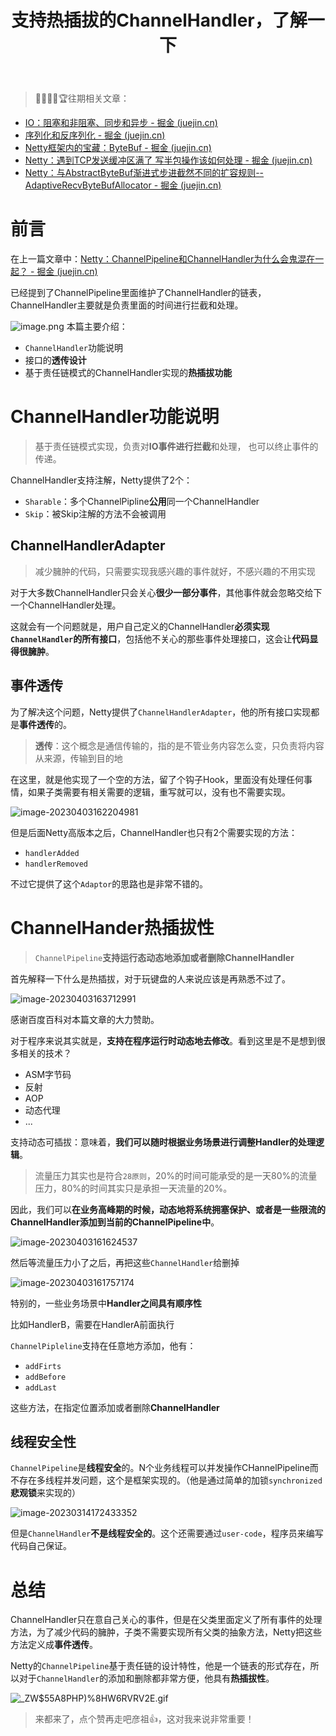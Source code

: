 ﻿---
title: 支持热插拔的ChannelHandler，了解一下
categories: Netty
tags:
  - IO
  - Netty
cover: >-
  https://hmf-typora-images.oss-cn-guangzhou.aliyuncs.com/images/202307091602399.png
abbrlink: 4805
updated: 2023-07-19 10:54:43
---




> 🥇🥈🥉🏅🏆往期相关文章：

-   [IO：阻塞和非阻塞、同步和异步 - 掘金 (juejin.cn)](https://juejin.cn/post/7203993298817630268 "https://juejin.cn/post/7203993298817630268")
-   [序列化和反序列化 - 掘金 (juejin.cn)](https://juejin.cn/post/7205478140914843709 "https://juejin.cn/post/7205478140914843709")
-   [Netty框架内的宝藏：ByteBuf - 掘金 (juejin.cn)](https://juejin.cn/post/7206924411256176696 "https://juejin.cn/post/7206924411256176696")
-   [Netty：遇到TCP发送缓冲区满了 写半包操作该如何处理 - 掘金 (juejin.cn)](https://juejin.cn/post/7209319092515356733)
-   [Netty：与AbstractByteBuf渐进式步进截然不同的扩容规则--AdaptiveRecvByteBufAllocator - 掘金 (juejin.cn)](https://juejin.cn/post/7213944791171170359)

# 前言

在上一篇文章中：[Netty：ChannelPipeline和ChannelHandler为什么会鬼混在一起？ - 掘金 (juejin.cn)](https://juejin.cn/post/7213653429416362039)

已经提到了ChannelPipeline里面维护了ChannelHandler的链表，ChannelHandler主要就是负责里面的时间进行拦截和处理。

![image.png](https://p9-juejin.byteimg.com/tos-cn-i-k3u1fbpfcp/06237bb4920e44789d6d483eb655f80e~tplv-k3u1fbpfcp-watermark.image?)
本篇主要介绍：

-   `ChannelHandler`功能说明
-   接口的**透传设计**
-   基于责任链模式的ChannelHandler实现的**热插拔功能**

# ChannelHandler功能说明

> 基于责任链模式实现，负责对**IO事件进行拦截**和处理， 也可以终止事件的传递。

ChannelHandler支持注解，Netty提供了2个：

-   `Sharable`：多个ChannelPipline**公用**同一个ChannelHandler
-   `Skip`：被Skip注解的方法不会被调用

## ChannelHandlerAdapter

> 减少臃肿的代码，只需要实现我感兴趣的事件就好，不感兴趣的不用实现

对于大多数ChannelHandler只会关心**很少一部分事件**，其他事件就会忽略交给下一个ChannelHandler处理。

这就会有一个问题就是，用户自己定义的ChannelHandler**必须实现`ChannelHandler`的所有接口**，包括他不关心的那些事件处理接口，这会让**代码显得很臃肿**。

## 事件透传

为了解决这个问题，Netty提供了`ChannelHandlerAdapter`，他的所有接口实现都是**事件透传**的。

> **透传**：这个概念是通信传输的，指的是不管业务内容怎么变，只负责将内容从来源，传输到目的地

在这里，就是他实现了一个空的方法，留了个钩子Hook，里面没有处理任何事情，如果子类需要有相关需要的逻辑，重写就可以，没有也不需要实现。

![image-20230403162204981](https://p3-juejin.byteimg.com/tos-cn-i-k3u1fbpfcp/f1d19d7515524a5cb745cbbe1b7043d3~tplv-k3u1fbpfcp-zoom-1.image)

但是后面Netty高版本之后，ChannelHandler也只有2个需要实现的方法：

-   `handlerAdded`
-   `handlerRemoved`

不过它提供了这个`Adaptor`的思路也是非常不错的。

# ChannelHander热插拔性

> `ChannelPipeline`**支持运行态动态地添加或者删除ChannelHandler**

首先解释一下什么是热插拔，对于玩键盘的人来说应该是再熟悉不过了。

![image-20230403163712991](https://p3-juejin.byteimg.com/tos-cn-i-k3u1fbpfcp/87eb138481c24658a1704c94977f0d2e~tplv-k3u1fbpfcp-zoom-1.image)

感谢百度百科对本篇文章的大力赞助。

对于程序来说其实就是，**支持在程序运行时动态地去修改**。看到这里是不是想到很多相关的技术？

-   ASM字节码
-   反射
-   AOP
-   动态代理
-   ...

支持动态可插拔：意味着，**我们可以随时根据业务场景进行调整Handler的处理逻辑**。

> 流量压力其实也是符合`28原则`，20%的时间可能承受的是一天80%的流量压力，80%的时间其实只是承担一天流量的20%。

因此，我们可以**在业务高峰期的时候，动态地将系统拥塞保护、或者是一些限流的ChannelHandler添加到当前的ChannelPipeline中**。

![image-20230403161624537](https://p3-juejin.byteimg.com/tos-cn-i-k3u1fbpfcp/478358cd264b49ac81c4945220b1789f~tplv-k3u1fbpfcp-zoom-1.image)

然后等流量压力小了之后，再把这些`ChannelHandler`给删掉

![image-20230403161757174](https://p3-juejin.byteimg.com/tos-cn-i-k3u1fbpfcp/80c6cd089e0143aa9668f97e64c7cc47~tplv-k3u1fbpfcp-zoom-1.image)

特别的，一些业务场景中**Handler之间具有顺序性**

比如HandlerB，需要在HandlerA前面执行

`ChannelPipleline`支持在任意地方添加，他有：

-   `addFirts`
-   `addBefore`
-   `addLast`

这些方法，在指定位置添加或者删除**ChannelHandler**

## 线程安全性

`ChannelPipeline`是**线程安全**的。N个业务线程可以并发操作CHannelPipeline而不存在多线程并发问题，这个是框架实现的。（他是通过简单的加锁`synchronized`**悲观锁**来实现的）

![image-20230314172433352](https://p3-juejin.byteimg.com/tos-cn-i-k3u1fbpfcp/1f7a9aa24e19473aae67fed6d71b7c36~tplv-k3u1fbpfcp-zoom-1.image)

但是`ChannelHandler`**不是线程安全的**。这个还需要通过`user-code`，程序员来编写代码自己保证。

# 总结

ChannelHandler只在意自己关心的事件，但是在父类里面定义了所有事件的处理方法，为了减少代码的臃肿，子类不需要实现所有父类的抽象方法，Netty把这些方法定义成**事件透传**。

Netty的`ChannelPipeline`基于责任链的设计特性，他是一个链表的形式存在，所以对于`ChannelHandler`的添加和删除都非常方便，他具有**热插拔性**。

![_ZW$55A8PHP)%8HW6RVRV2E.gif](https://p3-juejin.byteimg.com/tos-cn-i-k3u1fbpfcp/6f53b6ba7b3b4dfda6919605175d7d43~tplv-k3u1fbpfcp-zoom-1.image)

> 来都来了，点个赞再走吧彦祖👍，这对我来说非常重要！

